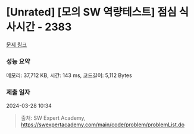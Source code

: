 # [Unrated] [모의 SW 역량테스트] 점심 식사시간 - 2383 

[문제 링크](https://swexpertacademy.com/main/code/problem/problemDetail.do?contestProbId=AV5-BEE6AK0DFAVl) 

### 성능 요약

메모리: 37,712 KB, 시간: 143 ms, 코드길이: 5,112 Bytes

### 제출 일자

2024-03-28 10:34



> 출처: SW Expert Academy, https://swexpertacademy.com/main/code/problem/problemList.do